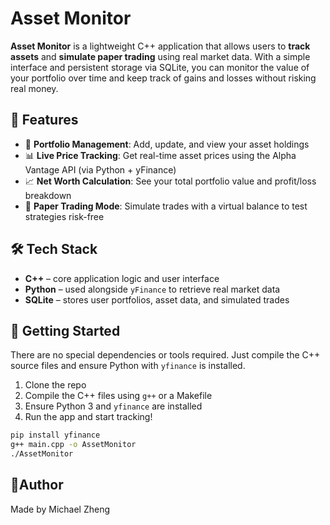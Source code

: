 # Asset Monitor

**Asset Monitor** is a lightweight C++ application that allows users to **track assets** and **simulate paper trading** using real market data. With a simple interface and persistent storage via SQLite, you can monitor the value of your portfolio over time and keep track of gains and losses without risking real money.

## 📌 Features

- 💼 **Portfolio Management**: Add, update, and view your asset holdings  
- 📊 **Live Price Tracking**: Get real-time asset prices using the Alpha Vantage API (via Python + yFinance)  
- 📈 **Net Worth Calculation**: See your total portfolio value and profit/loss breakdown  
- 📝 **Paper Trading Mode**: Simulate trades with a virtual balance to test strategies risk-free  

## 🛠️ Tech Stack

- **C++** – core application logic and user interface  
- **Python** – used alongside `yFinance` to retrieve real market data  
- **SQLite** – stores user portfolios, asset data, and simulated trades  

## 🚀 Getting Started

There are no special dependencies or tools required. Just compile the C++ source files and ensure Python with `yfinance` is installed.

1. Clone the repo  
2. Compile the C++ files using `g++` or a Makefile  
3. Ensure Python 3 and `yfinance` are installed  
4. Run the app and start tracking!

```bash
pip install yfinance
g++ main.cpp -o AssetMonitor
./AssetMonitor
```
## 👤Author
Made by Michael Zheng
